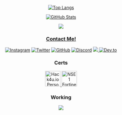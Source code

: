 
<div align="center">
 
<a aling="left" rel="noreferrer" href="https://wtp.franafp.com"><img src="https://github-readme-stats.vercel.app/api/top-langs/?username=franafp&layout=compact&exclude_repo=NPC_medico-FIVEM,Token-Grabber&theme=dark" alt="Top Langs"></a>


 
<a rel="noreferrer" href="https://help.franafp.com"><img src="https://github-readme-stats.vercel.app/api?username=franafp&count_private=true&show_icons=true&theme=dark&disable_animations=false&hide_title=true" alt="GitHub Stats"></a>
 </div>

<div align="center">
<a href="https://discord.com/users/1060650362643697816">
<img src="https://lanyard-profile-readme.vercel.app/api/1060650362643697816?theme=dark&bg=292b2f&animated=true&hideDiscrim=true&borderRadius=27px&idleMessage=franafp.com">
 
 </div>

 
 
 
 
<div align="center">

<h3>Contact Me!</h3>
 
 
<a rel="noreferrer" href="https://instagram.com/fran_afp_"><img src="https://skillicons.dev/icons?i=instagram" alt="Instagram"></a> <a rel="noreferrer" href="https://twitter.com/fran_afp_"><img src="https://skillicons.dev/icons?i=twitter" alt="Twitter"></a> <a rel="noreferrer" href="https://github.com/franafp"><img src="https://skillicons.dev/icons?i=github" alt="GitHub"></a> <a rel="noreferrer" href="https://projectnoxius.xyz/discord"><img src="https://skillicons.dev/icons?i=discord" alt="Discord"></a> <a rel="noreferrer" href="https://www.linkedin.com/in/fran-acereda-573597262/"><img src="https://skillicons.dev/icons?i=linkedin"> <a rel="noreferrer" href="https://dev.to/franafp"><img src="https://skillicons.dev/icons?i=devto" alt="Dev.to"></a>
 
</div>


 
 
<div align="center">
 

<h3>Certs</h3>
<a rel="noreferrer" href="https://franafp.com/wp/wp-content/uploads/2023/02/Certificado-Entorno-Profesional-De-Trabajo-Linux-Desde-0.pdf"><img src="https://user-images.githubusercontent.com/48841069/219590227-8e1dddc6-d7cd-4a28-a30a-c1e23801808f.png" alt="Hack4u.io Personalizacion Entorno de Linux desde Cero" height="50" width="50" href="https://franafp.com/wp/wp-content/uploads/2023/02/Certificado-Entorno-Profesional-De-Trabajo-Linux-Desde-0.pdf"></a><a href="https://franafp.com/wp/wp-content/uploads/2023/02/Course_Completion_Certificate.pdf" rel="noreferrer"> <img src="https://user-images.githubusercontent.com/48841069/219590785-a68ede8f-7188-4f83-83c6-33aaa571ad75.png" alt="NSE 1 Fortinet" href="https://franafp.com/wp/wp-content/uploads/2023/02/Course_Completion_Certificate.pdf" height=50 width=50 rel="noreferrer"></a>
</div>
 
 
<div align="center">
 
 
 <h3>Working</h3>
 <img align="center"src="https://skillicons.dev/icons?i=cs,html,discord,bots,dotnet,github,md,bash,php,linux,py,visualstudio,vscode"/>
</div>
